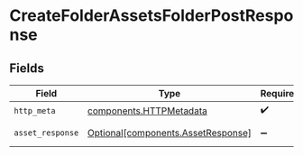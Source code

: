 # CreateFolderAssetsFolderPostResponse


## Fields

| Field                                                                          | Type                                                                           | Required                                                                       | Description                                                                    |
| ------------------------------------------------------------------------------ | ------------------------------------------------------------------------------ | ------------------------------------------------------------------------------ | ------------------------------------------------------------------------------ |
| `http_meta`                                                                    | [components.HTTPMetadata](../../models/components/httpmetadata.md)             | :heavy_check_mark:                                                             | N/A                                                                            |
| `asset_response`                                                               | [Optional[components.AssetResponse]](../../models/components/assetresponse.md) | :heavy_minus_sign:                                                             | Successful Response                                                            |